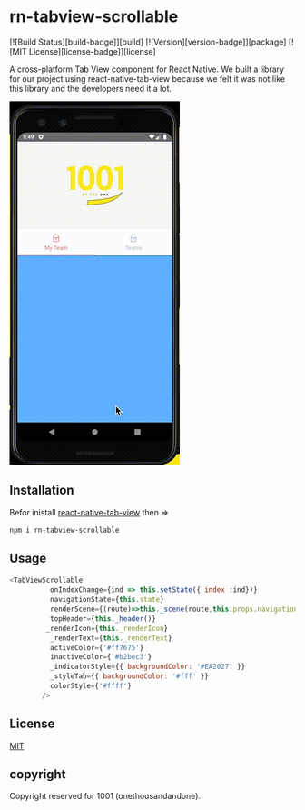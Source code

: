
# rn-tabview-scrollable

[![Build Status][build-badge]][build]
[![Version][version-badge]][package]
[![MIT License][license-badge]][license]

A cross-platform Tab View component for React Native.
We built a library for our project using react-native-tab-view because we felt it was not like this library and the developers need it a lot.


![Android](demo/Android4.gif)  


## Installation

Befor inistall [react-native-tab-view](https://github.com/react-native-community/react-native-tab-view) then =>

```bash
npm i rn-tabview-scrollable
```

## Usage

```js
<TabViewScrollable
          onIndexChange={ind => this.setState({ index :ind})}
          navigationState={this.state}
          renderScene={(route)=>this._scene(route,this.props.navigation)}
          topHeader={this._header()}
         _renderIcon={this._renderIcon}
          _renderText={this._renderText}
          activeColor={'#ff7675'}
          inactiveColor={'#b2bec3'} 
          _indicatorStyle={{ backgroundColor: '#EA2027' }}
          _styleTab={{ backgroundColor: '#fff' }}
          colorStyle={'#ffff'}
        />

```



## License
[MIT](https://choosealicense.com/licenses/mit/)
## copyright
Copyright reserved for 1001 (onethousandandone).
